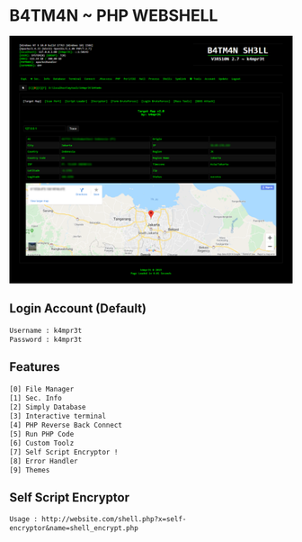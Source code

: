 # B4TM4N ~ PHP WEBSHELL
![screenshot](screenshot.png "b4tm4n sh3ll")

## Login Account (Default)
```
Username : k4mpr3t
Password : k4mpr3t
```

## Features
```
[0] File Manager
[1] Sec. Info
[2] Simply Database
[3] Interactive terminal
[4] PHP Reverse Back Connect
[5] Run PHP Code
[6] Custom Toolz
[7] Self Script Encryptor !
[8] Error Handler
[9] Themes
```

## Self Script Encryptor
```
Usage : http://website.com/shell.php?x=self-encryptor&name=shell_encrypt.php
```
